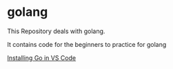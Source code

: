# golang

This Repository deals with golang.

It contains code for the beginners to practice for golang

[Installing Go in VS Code](https://code.visualstudio.com/docs/languages/go)
